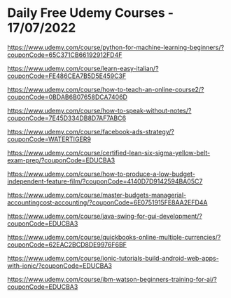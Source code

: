 # Daily Free Udemy Courses - 17/07/2022

https://www.udemy.com/course/python-for-machine-learning-beginners/?couponCode=65C371CB66192912FD4F
https://www.udemy.com/course/learn-easy-italian/?couponCode=FE486CEA7B5D5E459C3F
https://www.udemy.com/course/how-to-teach-an-online-course2/?couponCode=0BDAB6B07658DCA7406D
https://www.udemy.com/course/how-to-speak-without-notes/?couponCode=7E45D334DB8D7AF7ABC6
https://www.udemy.com/course/facebook-ads-strategy/?couponCode=WATERTIGER9
https://www.udemy.com/course/certified-lean-six-sigma-yellow-belt-exam-prep/?couponCode=EDUCBA3
https://www.udemy.com/course/how-to-produce-a-low-budget-independent-feature-film/?couponCode=4140D7D9142594BA05C7
https://www.udemy.com/course/master-budgets-managerial-accountingcost-accounting/?couponCode=6E0751915FE8AA2EFD4A
https://www.udemy.com/course/java-swing-for-gui-development/?couponCode=EDUCBA3
https://www.udemy.com/course/quickbooks-online-multiple-currencies/?couponCode=62EAC2BCD8DE9976F6BF
https://www.udemy.com/course/ionic-tutorials-build-android-web-apps-with-ionic/?couponCode=EDUCBA3
https://www.udemy.com/course/ibm-watson-beginners-training-for-ai/?couponCode=EDUCBA3
